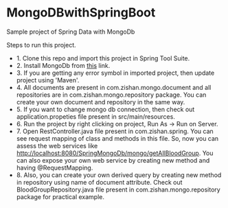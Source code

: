 # MongoDBwithSpringBoot
Sample project of Spring Data with MongoDb

Steps to run this project.
<ul>
<li>
1. Clone this repo and import this project in Spring Tool Suite.
</li>
<li>
2. Install MongoDb from <a href="https://www.mongodb.org/downloads">this</a> link.
</li>
<li>
3. If you are getting any error symbol in imported project, then update project using 'Maven'.
</li>
<li>
4. All documents are present in com.zishan.mongo.document and all repositories are in com.zishan.mongo.repository package. You can create your own document and repository in the same way.
<li>
5. If you want to change mongo db connection, then check out application.propeties file present in src/main/resources.
</li>
<li>
6. Run the project by right clicking on project, Run As -> Run on Server.
</li>
<li>
7. Open RestController.java file present in com.zishan.spring. You can see request mapping of class and methods in this file. So, now you can assess the web services like <a href="http://localhost:8080/SpringMongoDb/mongo/getAllBloodGroup">http://localhost:8080/SpringMongoDb/mongo/getAllBloodGroup</a>. You can also expose your own web service by creating new method and having @RequestMapping.
</li>
<li>
8. Also, you can create your own derived query by creating new method in repository using name of document attribute. Check out BloodGroupRepository.java file present in com.zishan.mongo.repository package for practical example.
</li>
</ul>
